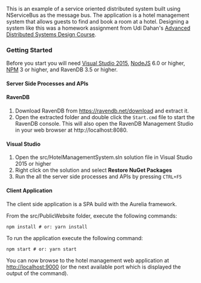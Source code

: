 This is an example of a service oriented distributed system built using NServiceBus as the message bus.  The application is a hotel management system that allows guests to find and book a room at a hotel.  Designing a system like this was a homework assignment from Udi Dahan's [Advanced Distributed Systems Design Course](https://particular.net/adsd "Advanced Distributed Systems Design Course").

### Getting Started

Before you start you will need [Visual Studio 2015](https://www.visualstudio.com/downloads/ "Visual Studio 2015"), [NodeJS](https://nodejs.org "NodeJS") 6.0 or higher, [NPM](https://www.npmjs.com/ "NPM") 3 or higher, and RavenDB 3.5 or higher.

#### Server Side Processes and APIs
#### RavenDB

1. Download RavenDB from https://ravendb.net/download and extract it.
1. Open the extracted folder and double click the `Start.cmd` file to start the RavenDB console.  This will also open the RavenDB Management Studio in your web browser at http://localhost:8080.

#### Visual Studio
1. Open the src/HotelManagementSystem.sln solution file in Visual Studio 2015 or higher
1. Right click on the solution and select **Restore NuGet Packages**
1. Run the all the server side processes and APIs by pressing `CTRL+F5` 

#### Client Application
The client side application is a SPA build with the Aurelia framework.

From the src/PublicWebsite folder, execute the following commands:

    npm install # or: yarn install

To run the application execute the following command:

    npm start # or: yarn start

You can now browse to the hotel management web application at [http://localhost:9000](http://localhost:9000 "http://localhost:9000") (or the next available port which is displayed the output of the command).
